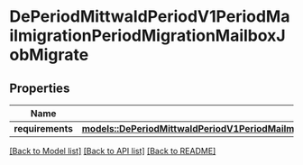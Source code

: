 # DePeriodMittwaldPeriodV1PeriodMailmigrationPeriodMigrationMailboxJobMigrate

## Properties

Name | Type | Description | Notes
------------ | ------------- | ------------- | -------------
**requirements** | [**models::DePeriodMittwaldPeriodV1PeriodMailmigrationPeriodMigrateMailboxCommandRequirements**](de.mittwald.v1.mailmigration.MigrateMailboxCommandRequirements.md) |  | 

[[Back to Model list]](../README.md#documentation-for-models) [[Back to API list]](../README.md#documentation-for-api-endpoints) [[Back to README]](../README.md)


